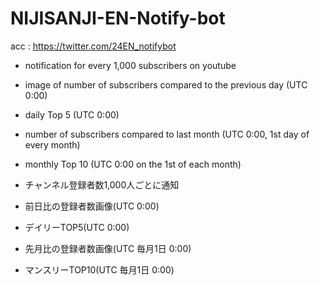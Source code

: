 # NIJISANJI-EN-Notify-bot

acc : https://twitter.com/24EN_notifybot


- notification for every 1,000 subscribers on youtube
- image of number of subscribers compared to the previous day (UTC 0:00)
- daily Top 5 (UTC 0:00)
- number of subscribers compared to last month (UTC 0:00, 1st day of every month)
- monthly Top 10 (UTC 0:00 on the 1st of each month)


- チャンネル登録者数1,000人ごとに通知
- 前日比の登録者数画像(UTC 0:00)
- デイリーTOP5(UTC 0:00)
- 先月比の登録者数画像(UTC 毎月1日 0:00)
- マンスリーTOP10(UTC 毎月1日 0:00)
